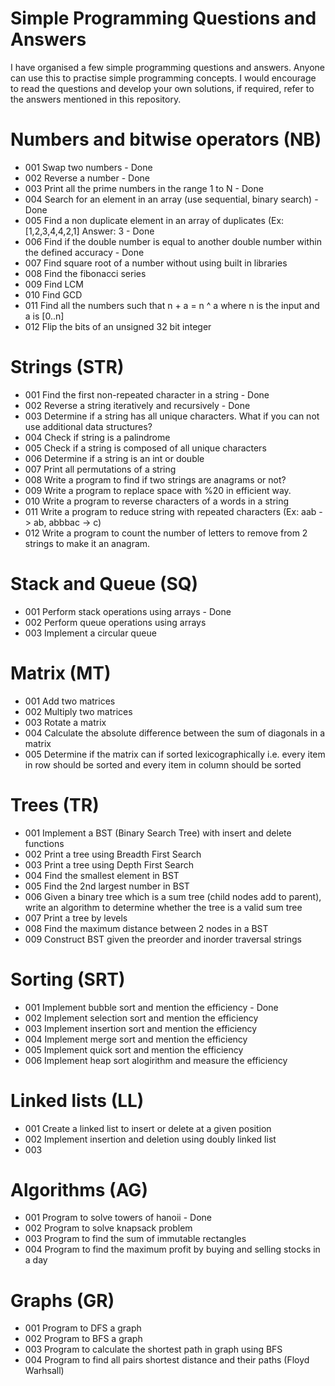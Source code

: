 # Simple Programming Questions and Answers

I have organised a few simple programming questions and answers. Anyone can use this to practise simple programming concepts. I would encourage to read the questions and develop your own solutions, if required, refer to the answers mentioned in this repository.

# Numbers and bitwise operators (NB)

- 001 Swap two numbers - Done
- 002 Reverse a number - Done
- 003 Print all the prime numbers in the range 1 to N - Done
- 004 Search for an element in an array (use sequential, binary search) - Done
- 005 Find a non duplicate element in an array of duplicates (Ex: [1,2,3,4,4,2,1] Answer: 3 - Done
- 006 Find if the double number is equal to another double number within the defined accuracy - Done
- 007 Find square root of a number without using built in libraries
- 008 Find the fibonacci series
- 009 Find LCM
- 010 Find GCD
- 011 Find all the numbers such that n + a = n ^ a where n is the input and a is [0..n]
- 012 Flip the bits of an unsigned 32 bit integer

# Strings (STR)

- 001 Find the first non-repeated character in a string - Done
- 002 Reverse a string iteratively and recursively - Done
- 003 Determine if a string has all unique characters. What if you can not use additional data structures?
- 004 Check if string is a palindrome
- 005 Check if a string is composed of all unique characters
- 006 Determine if a string is an int or double
- 007 Print all permutations of a string
- 008 Write a program to find if two strings are anagrams or not?
- 009 Write a program to replace space with %20 in efficient way.
- 010 Write a program to reverse characters of a words in a string
- 011 Write a program to reduce string with repeated characters (Ex: aab -> ab, abbbac -> c)
- 012 Write a program to count the number of letters to remove from 2 strings to make it an anagram.

# Stack and Queue (SQ)

- 001 Perform stack operations using arrays - Done
- 002 Perform queue operations using arrays
- 003 Implement a circular queue

# Matrix (MT)

- 001 Add two matrices
- 002 Multiply two matrices
- 003 Rotate a matrix
- 004 Calculate the absolute difference between the sum of diagonals in a matrix
- 005 Determine if the matrix can if sorted lexicographically i.e. every item in row should be sorted and every item in column should be sorted

# Trees (TR)

- 001 Implement a BST (Binary Search Tree) with insert and delete functions
- 002 Print a tree using Breadth First Search
- 003 Print a tree using Depth First Search
- 004 Find the smallest element in BST
- 005 Find the 2nd largest number in BST
- 006 Given a binary tree which is a sum tree (child nodes add to parent), write an algorithm to determine whether the tree is a valid sum tree
- 007 Print a tree by levels
- 008 Find the maximum distance between 2 nodes in a BST
- 009 Construct BST given the preorder and inorder traversal strings

# Sorting (SRT)

- 001 Implement bubble sort and mention the efficiency - Done
- 002 Implement selection sort and mention the efficiency
- 003 Implement insertion sort  and mention the efficiency
- 004 Implement merge sort and mention the efficiency
- 005 Implement quick sort and mention the efficiency
- 006 Implement heap sort alogirithm and measure the efficiency

# Linked lists (LL)

- 001 Create a linked list to insert or delete at a given position
- 002 Implement insertion and deletion using doubly linked list
- 003 

# Algorithms (AG)

- 001 Program to solve towers of hanoii - Done
- 002 Program to solve knapsack problem
- 003 Program to find the sum of immutable rectangles
- 004 Program to find the maximum profit by buying and selling stocks in a day

# Graphs (GR)

- 001 Program to DFS a graph
- 002 Program to BFS a graph
- 003 Program to calculate the shortest path in graph using BFS
- 004 Program to find all pairs shortest distance and their paths (Floyd Warhsall)